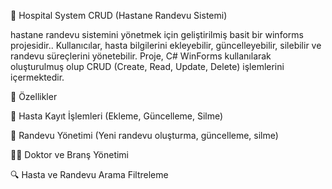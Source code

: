 🏥 Hospital System CRUD (Hastane Randevu Sistemi)

 hastane randevu sistemini yönetmek için geliştirilmiş basit bir winforms projesidir.. Kullanıcılar, hasta bilgilerini ekleyebilir, güncelleyebilir, silebilir ve randevu süreçlerini yönetebilir. Proje, C# WinForms kullanılarak oluşturulmuş olup CRUD (Create, Read, Update, Delete) işlemlerini içermektedir.

🚀 Özellikler

🏥 Hasta Kayıt İşlemleri (Ekleme, Güncelleme, Silme)

📅 Randevu Yönetimi (Yeni randevu oluşturma, güncelleme, silme)

👨‍⚕️ Doktor ve Branş Yönetimi

🔍 Hasta ve Randevu Arama Filtreleme

